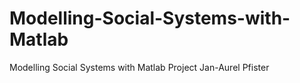 # Modelling-Social-Systems-with-Matlab
Modelling Social Systems with Matlab Project Jan-Aurel Pfister
